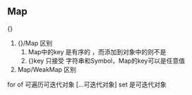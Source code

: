 ## Map
{}
1. {}/Map 区别
    1. Map中的key 是有序的 ，而添加到对象中的则不是
    2. {}key 只接受 字符串和Symbol，Map的key可以是任意值
2. Map/WeakMap 区别
<!-- 可迭代对象 -->
for of 可遍历可迭代对象
[...可迭代对象]
set 是可迭代对象